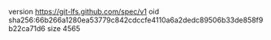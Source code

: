 version https://git-lfs.github.com/spec/v1
oid sha256:66b266a1280ea53779c842cdccfe4110a6a2dedc89506b33de858f9b22ca71d6
size 4565

